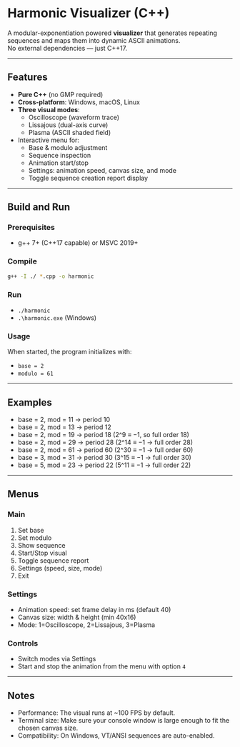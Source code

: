 # Harmonic Visualizer (C++)

A modular-exponentiation powered **visualizer** that generates repeating sequences and maps them into dynamic ASCII animations.  
No external dependencies — just C++17.

---

## Features

- **Pure C++** (no GMP required)
- **Cross-platform**: Windows, macOS, Linux
- **Three visual modes**:
  - Oscilloscope (waveform trace)
  - Lissajous (dual-axis curve)
  - Plasma (ASCII shaded field)
- Interactive menu for:
  - Base & modulo adjustment
  - Sequence inspection
  - Animation start/stop
  - Settings: animation speed, canvas size, and mode
  - Toggle sequence creation report display

---

## Build and Run

### Prerequisites

- g++ 7+ (C++17 capable) or MSVC 2019+

### Compile

```bash
g++ -I ./ *.cpp -o harmonic
```

### Run

  - `./harmonic`
  - `.\harmonic.exe` (Windows)

### Usage

When started, the program initializes with:

  - `base = 2`
  - `modulo = 61`

---

## Examples

  - base = 2, mod = 11 → period 10
  - base = 2, mod = 13 → period 12
  - base = 2, mod = 19 → period 18 (2^9 ≡ −1, so full order 18)
  - base = 2, mod = 29 → period 28 (2^14 ≡ −1 → full order 28)
  - base = 2, mod = 61 → period 60 (2^30 ≡ −1 → full order 60)
  - base = 3, mod = 31 → period 30 (3^15 ≡ −1 → full order 30)
  - base = 5, mod = 23 → period 22 (5^11 ≡ −1 → full order 22)

---

## Menus

### Main

  1. Set base
  2. Set modulo
  3. Show sequence
  4. Start/Stop visual
  5. Toggle sequence report
  6. Settings (speed, size, mode)
  7. Exit

### Settings

  - Animation speed: set frame delay in ms (default 40)
  - Canvas size: width & height (min 40x16)
  - Mode: 1=Oscilloscope, 2=Lissajous, 3=Plasma

### Controls

  - Switch modes via Settings
  - Start and stop the animation from the menu with option `4`

---

## Notes

  - Performance: The visual runs at ~100 FPS by default.
  - Terminal size: Make sure your console window is large enough to fit the chosen canvas size.
  - Compatibility: On Windows, VT/ANSI sequences are auto-enabled.
